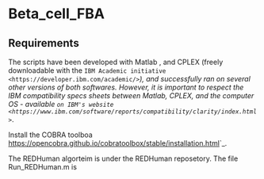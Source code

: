 # Beta_cell_FBA

Requirements
------------

The scripts have been developed with Matlab , and CPLEX (freely downloadable with the `IBM Academic initiative <https://developer.ibm.com/academic/>`_), and successfully ran on several other versions of both softwares. However, it is important to respect the IBM compatibility specs sheets between Matlab, CPLEX, and the computer OS - available `on IBM's website <https://www.ibm.com/software/reports/compatibility/clarity/index.html>`_.

Install the COBRA toolboa <https://opencobra.github.io/cobratoolbox/stable/installation.html>`_.

The REDHuman algorteim is under the REDHuman reposetory.
The file Run_REDHuman.m is 
